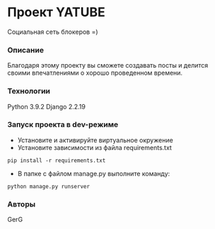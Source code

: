 # Проект YATUBE
Социальная сеть блокеров =)
### Описание
Благодаря этому проекту вы сможете создавать посты и делится своими впечатлениями о хорошо проведенном времени.
### Технологии
Python 3.9.2
Django 2.2.19
### Запуск проекта в dev-режиме
- Установите и активируйте виртуальное окружение
- Установите зависимости из файла requirements.txt
```
pip install -r requirements.txt
``` 
- В папке с файлом manage.py выполните команду:
```
python manage.py runserver
```
### Авторы
GerG
